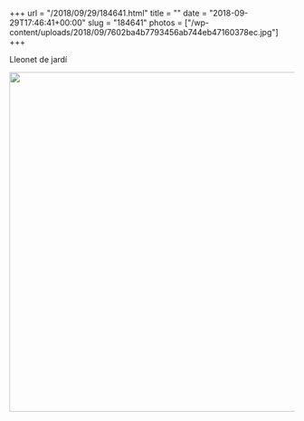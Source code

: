 +++
url = "/2018/09/29/184641.html"
title = ""
date = "2018-09-29T17:46:41+00:00"
slug = "184641"
photos = ["/wp-content/uploads/2018/09/7602ba4b7793456ab744eb47160378ec.jpg"]
+++

Lleonet de jardí

<img src="/wp-content/uploads/2018/09/7602ba4b7793456ab744eb47160378ec.jpg" width="600" height="600" />
